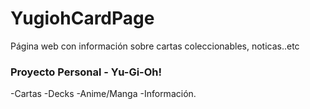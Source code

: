 # YugiohCardPage
Página web con información sobre cartas coleccionables, noticas..etc

### Proyecto Personal - Yu-Gi-Oh!
-Cartas
-Decks
-Anime/Manga
-Información.

